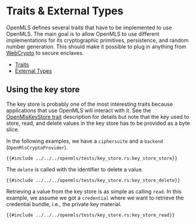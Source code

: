 # Traits & External Types

OpenMLS defines several traits that have to be implemented to use
OpenMLS.
The main goal is to allow OpenMLS to use different implementations for its
cryptographic primitives, persistence, and random number generation.
This should make it possible to plug in anything from [WebCrypto] to secure
enclaves.

- [Traits](./traits.md)
- [External Types](./types.md)

## Using the key store

The key store is probably one of the most interesting traits because applications
that use OpenMLS will interact with it.
See the [OpenMlsKeyStore trait](./traits.md#openmlskeystore) description for details
but note that the key used to store, read, and delete values in the key store has
to be provided as a byte slice.

In the following examples, we have a `ciphersuite` and a `backend` (`OpenMlsCryptoProvider`).

```rust,no_run,noplayground
{{#include ../../../openmls/tests/key_store.rs:key_store_store}}
```

The `delete` is called with the identifier to delete a value.

```rust,no_run,noplayground
{{#include ../../../openmls/tests/key_store.rs:key_store_delete}}
```

Retrieving a value from the key store is as simple as calling `read`.
In this example, we assume we got a `credential` where we want to retrieve the credential bundle, i.e., the private key material.

```rust,no_run,noplayground
{{#include ../../../openmls/tests/key_store.rs:key_store_read}}
```

[//]: # "links"
[webcrypto]: https://www.w3.org/TR/WebCryptoAPI/
